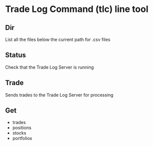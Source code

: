 # Trade Log Command (tlc) line tool

## Dir
List all the files below the current path for .csv files

## Status
Check that the Trade Log Server is running

## Trade
Sends trades to the Trade Log Server for processing

## Get
+ trades
+ positions
+ stocks
+ portfolios